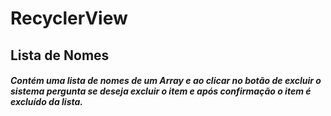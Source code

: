 <h1>RecyclerView</h1>
<h2>Lista de Nomes</h2>

<h5>
Contém uma lista de nomes de um Array e ao clicar no botão de excluir o sistema pergunta se deseja excluir o item e após confirmação o item é excluído da lista.
</h5>
